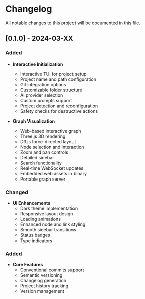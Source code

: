 # Changelog

All notable changes to this project will be documented in this file.

## [0.1.0] - 2024-03-XX

### Added

- **Interactive Initialization**
  - Interactive TUI for project setup
  - Project name and path configuration
  - Git integration options
  - Customizable folder structure
  - AI provider selection
  - Custom prompts support
  - Project detection and reconfiguration
  - Safety checks for destructive actions

- **Graph Visualization**
  - Web-based interactive graph
  - Three.js 3D rendering
  - D3.js force-directed layout
  - Node selection and interaction
  - Zoom and pan controls
  - Detailed sidebar
  - Search functionality
  - Real-time WebSocket updates
  - Embedded web assets in binary
  - Portable graph server

### Changed

- **UI Enhancements**
  - Dark theme implementation
  - Responsive layout design
  - Loading animations
  - Enhanced node and link styling
  - Smooth sidebar transitions
  - Status badges
  - Type indicators

### Added

- **Core Features**
  - Conventional commits support
  - Semantic versioning
  - Changelog generation
  - Project history tracking
  - Version management
